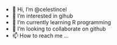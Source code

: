 - 👋 Hi, I’m @celestincel
- 👀 I’m interested in gihub
- 🌱 I’m currently learning R programming
- 💞️ I’m looking to collaborate on github
- 📫 How to reach me ...

<!---
celestincel/celestincel is a ✨ special ✨ repository because its `README.md` (this file) appears on your GitHub profile.
You can click the Preview link to take a look at your changes.
--->
